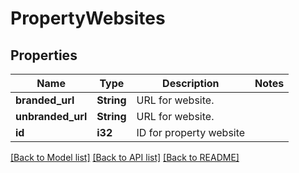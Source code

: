 # PropertyWebsites

## Properties

Name | Type | Description | Notes
------------ | ------------- | ------------- | -------------
**branded_url** | **String** | URL for website. | 
**unbranded_url** | **String** | URL for website. | 
**id** | **i32** | ID for property website | 

[[Back to Model list]](../README.md#documentation-for-models) [[Back to API list]](../README.md#documentation-for-api-endpoints) [[Back to README]](../README.md)


